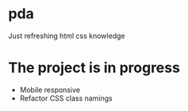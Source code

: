 # pda
Just refreshing html css knowledge

# The project is in progress
- Mobile responsive
- Refactor CSS class namings 
